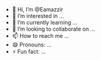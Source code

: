 - 👋 Hi, I’m @Eamazzir
- 👀 I’m interested in ...
- 🌱 I’m currently learning ...
- 💞️ I’m looking to collaborate on ...
- 📫 How to reach me ...
- 😄 Pronouns: ...
- ⚡ Fun fact: ...

<!---
Eamazzir/Eamazzir is a ✨ special ✨ repository because its `README.md` (this file) appears on your GitHub profile.
You can click the Preview link to take a look at your changes.
--->
